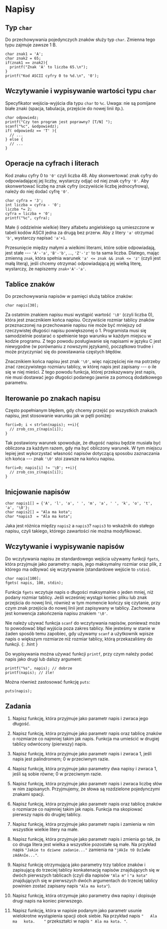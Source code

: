 Napisy
=========================

Typ `char`
-------------------------

Do przechowywania pojedynczych znaków
służy typ `char`.
Zmienna tego typu zajmuje zawsze 1 B.

    char znak1 = 'A';
    char znak2 = 65;
    if(znak1 == znak2){
      printf("Znak 'A' to liczba 65.\n");
    }
    printf("Kod ASCII cyfry 0 to %d.\n", '0');

Wczytywanie i wypisywanie wartości typu `char`
-------------------------
Specyfikator wejścia-wyjścia dla typu `char` to `%c`.
Uwaga: nie są pomijane białe znaki (spacja,
tabulacja, przejście do nowej linii itp.).

    char odpowiedz;
    printf("Czy ten program jest poprawny? [T/N] ");
    scanf("%c", &odpowiedz);
    if( odpowiedz == 'T' ){
      // ...
    } else {
      // ...
    }

Operacje na cyfrach i literach
-------------------------
Kod znaku cyfry 0 to `'0'` czyli liczba 48.
Aby skonwertować znak cyfry
do odpowiadającej jej liczby,
wystarczy odjąć od niej znak cyfry `'0'`.
Aby skonwertować liczbę na znak cyfry
(oczywiście liczbę jednocyfrową),
należy do niej dodać cyfrę `'0'`.

    char cyfra = '3';
    int liczba = cyfra - '0';
    liczba *= 2;
    cyfra = liczba + '0';
    printf("%c", cyfra);

Małe (i oddzielnie wielkie) litery alfabetu angielskiego
są umieszczone w tabeli kodów ASCII jedna za drugą
bez przerw.
Aby z litery `'a'` otrzymać `'b'`, wystarczy napisać `'a'+1`.

Przesunięcie między małymi a wielkimi literami,
które sobie odpowiadają, jest stałe
--- `'A'-'a'`, `'B'-'b'`, ..., `'Z'-'z'` to ta sama liczba.
Dlatego, mając zmienną `znak`, która spełnia
warunek `'a' <= znak && znak <= 'z'` (czyli jest małą literą),
jeśli chcemy otrzymać odpowiadającą jej wielką literę,
wystarczy, że napiszemy `znak+'A'-'a'`.

Tablice znaków
-------------------------

Do przechowywania napisów w pamięci
służą tablice znaków:

    char napis[30];

Za ostatnim znakiem napisu musi
wystąpić wartość `'\0'` (czyli liczba 0),
która jest znacznikiem końca napisu.
Oczywiście rozmiar tablicy znaków
przeznaczonej na przechowanie napisu
nie może być mniejszy od rzeczywistej długości
napisu powiększonej o 1.
Programista musi się samodzielnie
postarać o spełnienie tego warunku w każdym
miejscu w kodzie programu.
Z tego powodu posługiwanie się napisami w języku C
jest niewygodne (w porównaniu z nowszymi językami),
początkowo trudne i może przyczyniać się
do powstawania częstych błędów.

Znacznikiem końca napisu jest znak `'\0'`,
więc najczęściej nie ma potrzeby znać rzeczywistego
rozmiaru tablicy, w której napis jest zapisany
--- o ile się w niej mieści.
Z tego powodu funkcja, której przekazywany
jest napis, nie musi dostawać jego długości
podanego jawnie za pomocą dodatkowego parametru.

## Iterowanie po znakach napisu
Często popełnianym błędem,
gdy chcemy przejść po wszystkich
znakach napisu, jest stosowanie
warunku jak w pętli poniżej:

    for(i=0; i < strlen(napis); ++i){
      // zrob_cos_z(napis[i]);
    }

Tak postawiony warunek spowoduje,
że długość napisu będzie musiała
być obliczona za każdym razem,
gdy ma być obliczony warunek.
W tym miejscu lepiej jest wykorzystać
własność napisów dotyczącą
sposobu zaznaczania ich końca
--- znak `'\0'` stoi zawsze na końcu napisu.

    for(i=0; napis[i] != '\0'; ++i){
      // zrob_cos_z(napis[i]);
    }

Inicjowanie napisów
-------------------------

    char napis1[] = {'A', 'l', 'a', ' ', 'm', 'a', ' ', 'k', 'o', 't', 'a', '\0'};
    char napis2[] = "Ala ma kota";
    char *napis3  = "Ala ma kota";

Jaka jest różnica między `napis2` a `napis3`?
`napis3` to wskaźnik do stałego napisu,
czyli takiego, którego zawartości nie można modyfikować.

Wczytywanie i wypisywanie napisów
-------------------------

Do wczytywania napisu ze standardowego wejścia
używamy funkcji `fgets`, która przyjmuje jako parametry:
napis, jego maksymalny rozmiar oraz plik, z którego
ma odbywać się wczytywanie (standardowe wejście to `stdin`).

    char napis[100];
    fgets( napis, 100, stdin);

Funkcja `fgets` wczytuje napis o długości
maksymalnie o jeden mniej, niż podany rozmiar tablicy.
Jeśli wcześniej wystąpi koniec pliku
lub znak przejścia do nowej linii,
również w tym momencie kończy się czytanie,
przy czym znak przejścia do nowej linii
jest zapisywany w tablicy.
Zachowana jest konwencja zakończenia napisu znakiem `'\0'`.

Nie należy używać funkcja `scanf` do wczytywania napisów,
ponieważ może to powodować błąd wyjścia poza zakres tablicy.
Nie jesteśmy w stanie w żaden sposób temu zapobiec,
gdy używamy `scanf` a użytkownik wpisze napis o większym
rozmiarze niż rozmiar tablicy, którą przekazaliśmy
do funkcji.
{: .hint }

Do wypisywania można używać funkcji `printf`,
przy czym należy podać napis jako drugi lub dalszy argument:

    printf("%s", napis); // dobrze
    printf(napis); // źle!

Można również zastosować funkcję `puts`:

    puts(napis);

Zadania
-------------------------

1.  Napisz funkcję, która przyjmuje jako parametr
    napis i zwraca jego długość.

2.  Napisz funkcję, która przyjmuje jako parametr
    napis oraz tablicę znaków o rozmiarze co najmniej
    takim jak napis.
    Funkcja ma umieścić w drugiej tablicy odwrócony
    (pierwszy) napis.

3.  Napisz funkcję, która przyjmuje jako parametr
    napis i zwraca 1, jeśli napis jest palindromem;
    0 w przeciwnym razie.

4.  Napisz funkcję, która przyjmuje jako parametry
    dwa napisy i zwraca 1, jeśli są sobie równe;
    0 w przeciwnym razie.

5.  Napisz funkcję, która przyjmuje jako parametr
    napis i zwraca liczbę słów w nim zapisanych.
    Przyjmujemy, że słowa są rozdzielone pojedynczymi
    znakami spacji.

6.  Napisz funkcję, która przyjmuje jako parametr
    napis oraz tablicę znaków o rozmiarze co najmniej
    takim jak napis.
    Funkcja ma skopiować pierwszy napis do drugiej tablicy.

7.  Napisz funkcję, która przyjmuje jako parametr
    napis i zamienia w nim wszystkie wielkie litery
    na małe.

8.  Napisz funkcję, która przyjmuje jako parametr
    napis i zmienia go tak, że co druga litera
    jest wielka a wszystkie pozostałe są małe.
    Na przykład napis `"Jakie to dziwne zadanie..."`
    zamienia na `"jAkIe tO DzIwNe zAdAnIe..."`.

9.  Napisz funkcję otrzymującą jako parametry
    trzy tablice znaków i zapisującą do trzeciej
    tablicy konkatenację napisów znajdujących się
    w dwóch pierwszych tablicach
    (czyli dla napisów `"Ala m"` i `"a kota"`
    znajdujących się w pierwszych dwóch argumentach
    do trzeciej tablicy powinien zostać zapisany
    napis `"Ala ma kota"`).

10. Napisz funkcję, która otrzymuje jako parametry
    dwa napisy i dopisuje drugi napis na koniec pierwszego.

11. Napisz funkcję, która w napisie podanym jako parametr
    usunie wielokrotne wystąpienia spacji obok siebie.
    Na przykład napis `"   Ala    ma   kota.    "`
    przekształci w napis `" Ala ma kota. "`.
